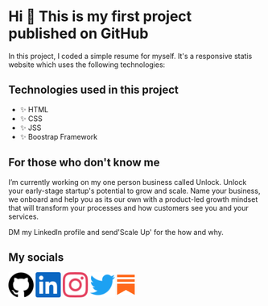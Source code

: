 # Hi 👋 This is my first project published on GitHub
In this project, I coded a simple resume for myself. It's a responsive statis website which uses the following technologies:

<!--
**mahdibeee/mahdibeee** is a ✨ _special_ ✨ repository because its `README.md` (this file) appears on your GitHub profile.-->

## **Technologies used in this project**
- ✨ HTML
- ✨ CSS
- ✨ JSS
- ✨ Boostrap Framework

 ## **For those who don't know me**
I’m currently working on my one person business called Unlock. Unlock your early-stage startup's potential to grow and scale. Name your business, we onboard and help you as its our own with a product-led growth mindset that will transform your processes and how customers see you and your services. 

DM my LinkedIn profile and send'Scale Up' for the how and why. 

 ## **My socials**
<a href="https://github.com/mahdibeee/mahdibeee/" target="blank"><img align="center" src="https://github.com/mahdibeee/mahdibeee/blob/main/github.svg" height="50" /></a>
<a href="https://linkedin/in/mahdibeee/" target="blank"><img align="center" src="https://github.com/mahdibeee/mahdibeee/blob/main/linkedin.svg" height="50" /></a>
<a href="https://instagram.com/mahdibeee" target="blank"><img align="center" src="https://github.com/mahdibeee/mahdibeee/blob/main/instagram.svg" height="50" /></a>
<a href="https://twitter.com/mahdibeee?lang=en" target="blank"><img align="center" src="https://github.com/mahdibeee/mahdibeee/blob/main/twitter.svg" height="50" /></a>
<a href="https://substack.com/@futurix" target="blank"><img align="center" src="https://github.com/mahdibeee/mahdibeee/blob/main/substack-icon.png" height="40" /></a>
